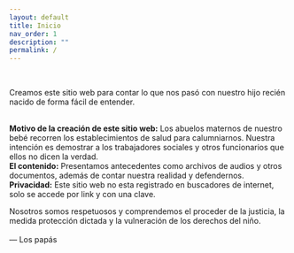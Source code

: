 ```yaml
---
layout: default
title: Inicio
nav_order: 1
description: ""
permalink: /
---
```



<br>


Creamos este sitio web para contar lo que nos pasó con nuestro hijo recién nacido de forma fácil de entender.<br><br>

<b>Motivo de la creación de este sitio web:</b>
Los abuelos maternos de nuestro bebé recorren los establecimientos de salud para calumniarnos. Nuestra intención es demostrar a los trabajadores sociales y otros funcionarios que ellos no dicen la verdad.
<br>
<b>El contenido:</b>
Presentamos antecedentes como archivos de audios y otros documentos, además de contar nuestra realidad y defendernos.
<br>
<b>Privacidad:</b> Este sitio web no esta registrado en buscadores de internet, solo se accede por link y con una clave.
<br>


Nosotros somos respetuosos y comprendemos el proceder de la justicia, la medida protección dictada y la vulneración de los derechos del niño.
<br><br>
 — Los papás

